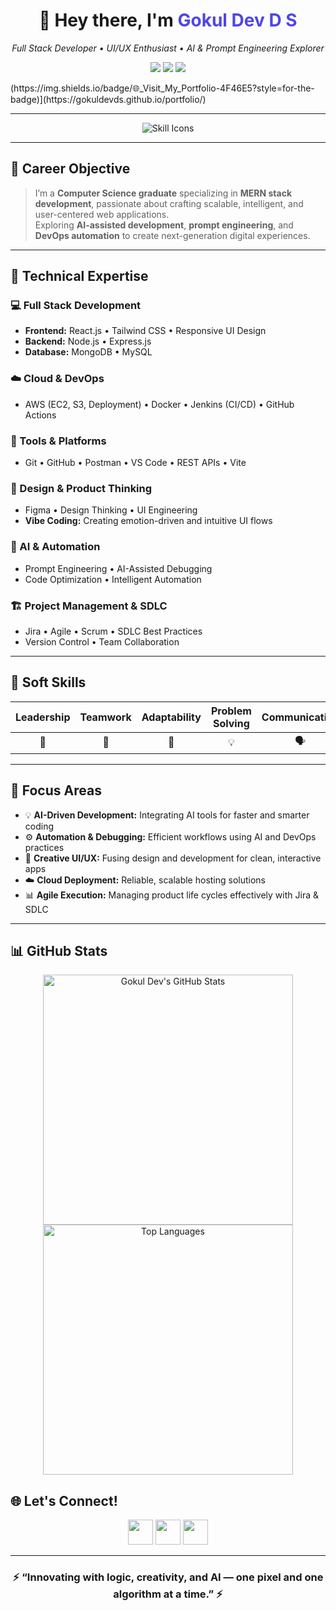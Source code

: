 <h1 align="center">👋 Hey there, I'm <span style="color:#4F46E5;">Gokul Dev D S</span></h1>

<p align="center">
  <em>Full Stack Developer • UI/UX Enthusiast • AI & Prompt Engineering Explorer</em>
</p>

<p align="center">
  <a href="mailto:gokuldevds@gmail.com"><img src="https://img.shields.io/badge/Email-gokuldevds@gmail.com-D14836?style=for-the-badge&logo=gmail&logoColor=white"/></a>
  <a href="https://www.linkedin.com/in/gokuldevds"><img src="https://img.shields.io/badge/LinkedIn-gokuldevds-0077B5?style=for-the-badge&logo=linkedin&logoColor=white"/></a>
  <a href="https://github.com/gokuldevds"><img src="https://img.shields.io/badge/GitHub-gokuldevds-181717?style=for-the-badge&logo=github&logoColor=white"/></a>
  
</p>
(https://img.shields.io/badge/🌐_Visit_My_Portfolio-4F46E5?style=for-the-badge)](https://gokuldevds.github.io/portfolio/)

---

<p align="center">
  <img src="https://skillicons.dev/icons?i=html,css,js,bootstrap,react,nodejs,express,mongodb,tailwind,mysql,aws,docker,jenkins,git,github,figma,python,c&perline=9" alt="Skill Icons" />
  
</p>


---

## 🎯 Career Objective

> I’m a **Computer Science graduate** specializing in **MERN stack development**, passionate about crafting scalable, intelligent, and user-centered web applications.  
> Exploring **AI-assisted development**, **prompt engineering**, and **DevOps automation** to create next-generation digital experiences.

---

## 🧠 Technical Expertise

### 💻 Full Stack Development
- **Frontend:** React.js • Tailwind CSS • Responsive UI Design  
- **Backend:** Node.js • Express.js  
- **Database:** MongoDB • MySQL  

### ☁️ Cloud & DevOps
- AWS (EC2, S3, Deployment) • Docker • Jenkins (CI/CD) • GitHub Actions  

### 🧩 Tools & Platforms
- Git • GitHub • Postman • VS Code • REST APIs • Vite  

### 🎨 Design & Product Thinking
- Figma • Design Thinking • UI Engineering  
- **Vibe Coding:** Creating emotion-driven and intuitive UI flows  

### 🤖 AI & Automation
- Prompt Engineering • AI-Assisted Debugging  
- Code Optimization • Intelligent Automation  

### 🏗️ Project Management & SDLC
- Jira • Agile • Scrum • SDLC Best Practices  
- Version Control • Team Collaboration  

---

## 💬 Soft Skills

| Leadership | Teamwork | Adaptability | Problem Solving | Communication | Time Management |
|:-----------:|:---------:|:-------------:|:----------------:|:--------------:|:----------------:|
| 🧭 | 🤝 | 🔄 | 💡 | 🗣️ | ⏰ |

---

## 🧩 Focus Areas

- 💡 **AI-Driven Development:** Integrating AI tools for faster and smarter coding  
- ⚙️ **Automation & Debugging:** Efficient workflows using AI and DevOps practices  
- 🎨 **Creative UI/UX:** Fusing design and development for clean, interactive apps  
- ☁️ **Cloud Deployment:** Reliable, scalable hosting solutions  
- 📊 **Agile Execution:** Managing product life cycles effectively with Jira & SDLC  

---
## 📊 GitHub Stats

<div align="center">

  <!-- GitHub Stats Card -->
  <img src="https://github-readme-stats.vercel.app/api?username=gokuldevds&show_icons=true&theme=radical" alt="Gokul Dev's GitHub Stats" width="400"/>

  <!-- Top Languages Card -->
  <img src="https://github-readme-stats.vercel.app/api/top-langs/?username=gokuldevds&layout=compact&theme=radical" alt="Top Languages" width="400"/>

</div>

## 🌐 Let's Connect!

<p align="center">
  <a href="https://www.linkedin.com/in/gokuldevds"><img src="https://img.icons8.com/color/48/linkedin.png" width="40" /></a>
  <a href="https://github.com/gokuldevds"><img src="https://img.icons8.com/color/48/github--v1.png" width="40" /></a>
  <a href="mailto:gokuldevds@gmail.com"><img src="https://img.icons8.com/color/48/gmail-new.png" width="40" /></a>
</p>

---

<h3 align="center">⚡ “Innovating with logic, creativity, and AI — one pixel and one algorithm at a time.” ⚡</h3>
